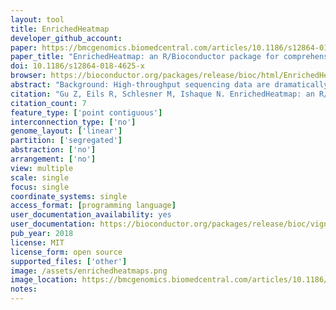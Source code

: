 ```yaml
---
layout: tool 
title: EnrichedHeatmap
developer_github_account: 
paper: https://bmcgenomics.biomedcentral.com/articles/10.1186/s12864-018-4625-x
paper_title: "EnrichedHeatmap: an R/Bioconductor package for comprehensive visualization of genomic signal associations"
doi: 10.1186/s12864-018-4625-x
browser: https://bioconductor.org/packages/release/bioc/html/EnrichedHeatmap.html
abstract: "Background: High-throughput sequencing data are dramatically increasing in volume. Thus, there is urgent need for efficient tools to perform fast and integrative analysis of multiple data types. Enriched heatmap is a specific form of heatmap that visualizes how genomic signals are enriched over specific target regions. It is commonly used and efficient at revealing enrichment patterns especially for high dimensional genomic and epigenomic datasets. Results: We present a new R package named EnrichedHeatmap that efficiently visualizes genomic signal enrichment. It provides advanced solutions for normalizing genomic signals within target regions as well as offering highly customizable visualizations. The major advantage of EnrichedHeatmap is the ability to conveniently generate parallel heatmaps as well as complex annotations, which makes it easy to integrate and visualize comprehensive overviews of the patterns and associations within and between complex datasets. Conclusions: EnrichedHeatmap facilitates comprehensive understanding of high dimensional genomic and epigenomic data. The power of EnrichedHeatmap is demonstrated by visualization of the complex associations between DNA methylation, gene expression and various histone modifications."
citation: "Gu Z, Eils R, Schlesner M, Ishaque N. EnrichedHeatmap: an R/Bioconductor package for comprehensive visualization of genomic signal associations. BMC Genomics. bmcgenomics.biomedcentral.com; 2018;19: 234."
citation_count: 7
feature_type: ['point contiguous']
interconnection_type: ['no']
genome_layout: ['linear']
partition: ['segregated']
abstraction: ['no']
arrangement: ['no']
view: multiple
scale: single
focus: single
coordinate_systems: single
access_format: [programming language]
user_documentation_availability: yes
user_documentation: https://bioconductor.org/packages/release/bioc/vignettes/EnrichedHeatmap/inst/doc/EnrichedHeatmap.html
pub_year: 2018
license: MIT
license_form: open source
supported_files: ['other']
image: /assets/enrichedheatmaps.png
image_location: https://bmcgenomics.biomedcentral.com/articles/10.1186/s12864-018-4625-x/figures/2
notes: 
---
```

